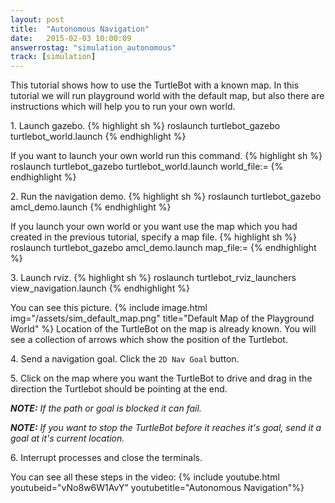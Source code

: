 ```yaml
---
layout: post
title:  "Autonomous Navigation"
date:   2015-02-03 10:00:09
answerrostag: "simulation_autonomous"
track: [simulation]
---
```


This tutorial shows how to use the TurtleBot with a known map. In this tutorial we will run playground world with the default map, but also there are instructions which will help you to run your own world.

1\. Launch gazebo.
{% highlight sh %}
roslaunch turtlebot_gazebo turtlebot_world.launch
{% endhighlight %}

If you want to launch your own world run this command.
{% highlight sh %}
roslaunch turtlebot_gazebo turtlebot_world.launch world_file:=<full path to the world file>
{% endhighlight %}

2\. Run the navigation demo.
{% highlight sh %}
roslaunch turtlebot_gazebo amcl_demo.launch
{% endhighlight %}

If you launch your own world or you want use the map which you had created in the previous tutorial, specify a map file.
{% highlight sh %}
roslaunch turtlebot_gazebo amcl_demo.launch map_file:=<full path to map yaml file>
{% endhighlight %}

3\. Launch rviz.
{% highlight sh %}
roslaunch turtlebot_rviz_launchers view_navigation.launch
{% endhighlight %}

You can see this picture.
{% include image.html img="/assets/sim_default_map.png" title="Default Map of the Playground World" %}
Location of the TurtleBot on the map is already known. You will see a collection of arrows which show the position of the Turtlebot.

4\. Send a navigation goal. Click the `2D Nav Goal` button.

5\. Click on the map where you want the TurtleBot to drive and drag in the direction the Turtlebot should be pointing at the end.

***NOTE:*** *If the path or goal is blocked it can fail.*

***NOTE:*** *If you want to stop the TurtleBot before it reaches it's goal, send it a goal at it's current location.*

6\. Interrupt processes and close the terminals.

You can see all these steps in the video:
{% include youtube.html youtubeid="vNo8w6W1AvY" youtubetitle="Autonomous Navigation"%}
